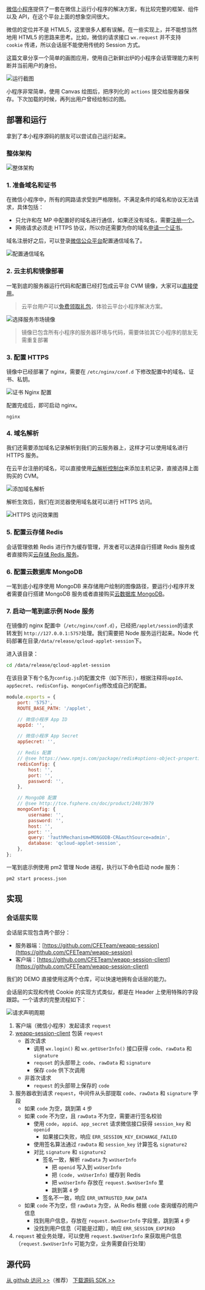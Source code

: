 [微信小程序](http://mp.weixin.qq.com/wiki?t=resource/res_main&id=mp1474632113_xQVCl&token=&lang=zh_CN)提供了一套在微信上运行小程序的解决方案，有比较完整的框架、组件以及 API，在这个平台上面的想象空间很大。

微信的定位并不是 HTML5，这里很多人都有误解。在一些实现上，并不能想当然地用 HTML5 的思路来思考。比如，微信的请求接口 `wx.request` 并不支持 `cookie` 传递，所以会话层不能使用传统的 Session 方式。

这篇文章分享一个简单的画图应用，使用自己新鲜出炉的小程序会话管理能力来判断并当前用户的身份。

![运行截图](http://easyimage-10066543.file.myqcloud.com/internal/w42ur3da.dw2.jpg)

小程序非常简单，使用 Canvas 绘图后，把序列化的 `actions` 提交给服务器保存。下次加载的时候，再列出用户曾经绘制过的图。

## 部署和运行

拿到了本小程序源码的朋友可以尝试自己运行起来。

### 整体架构

![整体架构](http://easyimage-10066543.file.myqcloud.com/internal/acmql3vd.mql.jpg)

### 1. 准备域名和证书

在微信小程序中，所有的网路请求受到严格限制，不满足条件的域名和协议无法请求，具体包括：

* 只允许和在 MP 中配置好的域名进行通信，如果还没有域名，需要[注册一个](http://tce.fsphere.cn/product/dm.html?utm_source=jiaocheng&utm_medium=domain2&utm_ca)。
* 网络请求必须走 HTTPS 协议，所以你还需要为你的域名[申请一个证书](http://console.tce.fsphere.cn/ssl?utm_source=jiaocheng&utm_medium=ssl2&utm_campaign=qcloud)。

域名注册好之后，可以登录[微信公众平台](https://mp.weixin.qq.com)配置通信域名了。

![配置通信域名](http://easyimage-10028115.file.myqcloud.com/internal/tjzpgjrz.y5a.jpg)

### 2. 云主机和镜像部署

一笔到底的服务器运行代码和配置已经打包成云平台 CVM 镜像，大家可以[直接使用](https://buy.tce.fsphere.cn/cvm?marketImgId=371&utm_source=jiaocheng&utm_medium=cvm2&utm_campaign=qcloud)。

> 云平台用户可以[免费领取礼包](http://tce.fsphere.cn/act/event/yingyonghao.html#section-voucher)，体验云平台小程序解决方案。

![选择服务市场镜像](http://easyimage-10028115.file.myqcloud.com/internal/p5vbnlfw.yik.jpg)

> 镜像已包含所有小程序的服务器环境与代码，需要体验其它小程序的朋友无需重复部署

### 3. 配置 HTTPS

镜像中已经部署了 nginx，需要在 `/etc/nginx/conf.d` 下修改配置中的域名、证书、私钥。

![证书 Nginx 配置](http://easyimage-10028115.file.myqcloud.com/internal/agfty0fn.gfi.jpg)

配置完成后，即可启动 nginx。

```
nginx
```

### 4. 域名解析

我们还需要添加域名记录解析到我们的云服务器上，这样才可以使用域名进行 HTTPS 服务。

在云平台注册的域名，可以直接使用[云解析控制台](http://console.tce.fsphere.cn/cns/domains?utm_source=jiaocheng&utm_medium=cns&utm_campaign=qcloud)来添加主机记录，直接选择上面购买的 CVM。

![添加域名解析](http://easyimage-10028115.file.myqcloud.com/internal/uw25hdj2.k1u.jpg)

解析生效后，我们在浏览器使用域名就可以进行 HTTPS 访问。

![HTTPS 访问效果图](http://easyimage-10028115.file.myqcloud.com/internal/bxfkmjea.g41.jpg)

### 5. 配置云存储 Redis

会话管理依赖 Redis 进行作为缓存管理，开发者可以选择自行搭建 Redis 服务或者直接购买[云存储 Redis 服务](https://buy.tce.fsphere.cn/buy/redis?utm_source=jiaocheng&utm_medium=redis&utm_campaign=qcloud)。

### 6. 配置云数据库 MongoDB

一笔到底小程序使用 MongoDB 来存储用户绘制的图像路径，要运行小程序开发者需要自行搭建 MongoDB 服务或者直接购买[云数据库 MongoDB](https://buy.tce.fsphere.cn/mongodb?utm_source=jiaocheng&utm_medium=mongo&utm_campaign=qcloud)。

### 7. 启动一笔到底示例 Node 服务

在镜像的 nginx 配置中（`/etc/nginx/conf.d`），已经把`/applet/session`的请求转发到 `http://127.0.0.1:5757`处理。我们需要把 Node 服务运行起来。Node 代码部署在目录`/data/release/qcloud-applet-session`下。

进入该目录：

```sh
cd /data/release/qcloud-applet-session
```

在该目录下有个名为`config.js`的配置文件（如下所示），根据注释将`appId`、`appSecret`、`redisConfig`、`mongoConfig`修改成自己的配置。

```js
module.exports = {
    port: '5757',
    ROUTE_BASE_PATH: '/applet',

    // 微信小程序 App ID
    appId: '',

    // 微信小程序 App Secret
    appSecret: '',

    // Redis 配置
    // @see https://www.npmjs.com/package/redis#options-object-properties
    redisConfig: {
        host: '',
        port: '',
        password: '',
    },

    // MongoDB 配置
    // @see http://tce.fsphere.cn/doc/product/240/3979
    mongoConfig: {
        username: '',
        password: '',
        host: '',
        port: '',
        query: '?authMechanism=MONGODB-CR&authSource=admin',
        database: 'qcloud-applet-session',
    },
};
```

一笔到底示例使用 pm2 管理 Node 进程，执行以下命令启动 node 服务：

```
pm2 start process.json
```

## 实现

### 会话层实现

会话层实现包含两个部分：

* 服务器端：[https://github.com/CFETeam/weapp-session](https://github.com/CFETeam/weapp-session)
* 客户端：[https://github.com/CFETeam/weapp-session-client](https://github.com/CFETeam/weapp-session-client)

我们的 DEMO 直接使用这两个仓库，可以快速地拥有会话层的能力。

会话层的实现和传统 Cookie 的实现方式类似，都是在 Header 上使用特殊的字段跟踪。一个请求的完整流程如下：

![请求声明周期](http://easyimage-10066543.file.myqcloud.com/internal/cv1setht.o1x.jpg)

1. 客户端（微信小程序）发起请求 `request`
2. [weapp-session-client](https://github.com/CFETeam/weapp-session-client) 包装 `request`
    * 首次请求
        - 调用 `wx.login()` 和 `wx.getUserInfo()` 接口获得 `code`、`rawData` 和 `signature`
        - `requset` 的头部带上 `code`、`rawData` 和 `signature`
        - 保存 `code` 供下次调用
    * 非首次请求
        - `request` 的头部带上保存的 `code`
3. 服务器收到请求 `request`，中间件从头部提取 `code`、`rawData` 和 `signature` 字段
    * 如果 `code` 为空，跳到第 `4` 步
    * 如果 `code` 不为空，且 `rawData` 不为空，需要进行签名校验
        + 使用 `code`，`appid`、`app_secret` 请求微信接口获得 `session_key` 和 `openid`
            - 如果接口失败，响应 `ERR_SESSION_KEY_EXCHANGE_FAILED`
        + 使用签名算法通过 `rawData` 和 `session_key` 计算签名 `signature2`
        + 对比 `signature` 和 `signature2`
            - 签名一致，解析 `rawData` 为 `wxUserInfo`
                * 把 `openid` 写入到 `wxUserInfo`
                * 把 `(code, wxUserInfo)` 缓存到 Redis
                * 把 `wxUserInfo` 存放在 `request.$wxUserInfo` 里
                * 跳到第 `4` 步
            - 签名不一致，响应 `ERR_UNTRUSTED_RAW_DATA`
    * 如果 `code` 不为空，但 `rawData` 为空，从 Redis 根据 `code` 查询缓存的用户信息
        - 找到用户信息，存放在 `request.$wxUserInfo` 字段里，跳到第 `4` 步
        - 没找到用户信息（可能是过期），响应 `ERR_SESSION_EXPIRED`
4. `request` 被业务处理，可以使用 `request.$wxUserInfo` 来获取用户信息（`request.$wxUserInfo` 可能为空，业务需要自行处理）

## 源代码

[从 github 访问 >>](https://github.com/CFETeam/weapp-session)（推荐）
[下载源码 SDK >>](https://mc.qcloudimg.com/static/archive/be384c2882f903f28e0df7cb0c1a5b2a/weapp-session-master.zip)
